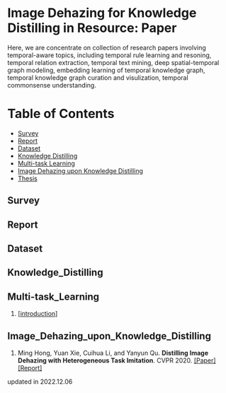# Image Dehazing for Knowledge Distilling in Resource: Paper


Here, we are concentrate on collection of research papers involving temporal-aware topics, including temporal rule learning and resoning, temporal relation extraction, temporal text mining, deep spatial-temporal graph modeling, embedding learning of temporal knowledge graph, temporal knowledge graph curation and visulization, temporal commonsense understanding.   


Table of Contents
=================

  <!-- * [Task](#Task) -->
  * [Survey](#Survey)
  * [Report](#Report)
  * [Dataset](#Dataset)
  * [Knowledge Distilling](#Knowledge_Distilling)
  * [Multi-task Learning](#Multi-task_Learning)  
  * [Image Dehazing upon Knowledge Distilling](#Image_Dehazing_upon_Knowledge_Distilling)
  * [Thesis](#Thesis)



## Survey
<!-- 1. Ying Shen, Ning Ding, Hai-Tao Zheng, Yaliang Li, and Min Yang. **Everything You wanted to Know about Smart Agriculture**. Arxiv 2022. [[Paper]](https://arxiv.org/abs/2201.04754v1) 


2. 杨睿, 王应宽, 王宝济. **基于WoS文献计量学和知识图谱的农业机器人进展与趋势**. 农业工程学报 2022. [[Paper]](http://www.tcsae.org/nygcxb/article/abstract/20220106?st=search) -->


## Report
<!-- 1. 孙 敏, 罗卫红, 相 林, 冯万利, 吕慧明. **设施果菜病害诊断的知识表达与推理模型**. 农业工程学报 2012. [[Paper]](http://www.tcsae.org/nygcxb/article/abstract/20121722?st=search) -->


## Dataset
<!-- 1. Qiang Ning, Hao Wu, Rujun Han, Nanyun Peng, Matt Gardner, and Dan Roth. [TORQUE: A Reading Comprehension Dataset of Temporal Ordering Questions](https://www.aclweb.org/anthology/2020.emnlp-main.88.pdf). EMNLP 2020. [[Paper]](https://www.aclweb.org/anthology/2020.emnlp-main.88.pdf) -->


## Knowledge_Distilling


## Multi-task_Learning
1. [[introduction]](https://zhuanlan.zhihu.com/p/352428655)



## Image_Dehazing_upon_Knowledge_Distilling
1. Ming Hong, Yuan Xie, Cuihua Li, and Yanyun Qu. **Distilling Image Dehazing with Heterogeneous Task Imitation**. CVPR 2020. [[Paper]](https://ieeexplore.ieee.org/stamp/stamp.jsp?tp=&arnumber=9156318) [[Report]](http://events.jianshu.io/p/37d37be98750)




<!-- ## Thesis
1. Yafang Wang. [Methods and Tools for Temporal Knowledge Harvesting](https://publikationen.sulb.uni-saarland.de/bitstream/20.500.11880/26475/1/phd_thesis.pdf). Dissertation 2013. [[Paper]](https://publikationen.sulb.uni-saarland.de/bitstream/20.500.11880/26475/1/phd_thesis.pdf)
 -->




updated in 2022.12.06
